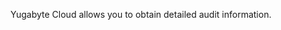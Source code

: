 <!---
title: Audit your cloud
headerTitle: Audit your cloud
linkTitle: Audit your cloud
description: Use Yugabyte Cloud to audit your clusters.
menu:
  latest:
    parent: cloud-security
    identifier: audit-cloud
    weight: 300
isTocNested: true
showAsideToc: true
--->

Yugabyte Cloud allows you to obtain detailed audit information.
